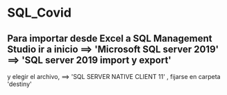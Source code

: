 # SQL_Covid

## Para importar desde Excel a SQL Management Studio ir a inicio ==> 'Microsoft SQL server 2019' ==> 'SQL server 2019 import y export'
y elegir el archivo, ==> 'SQL SERVER NATIVE CLIENT 11' , fijarse en carpeta 'destiny'
